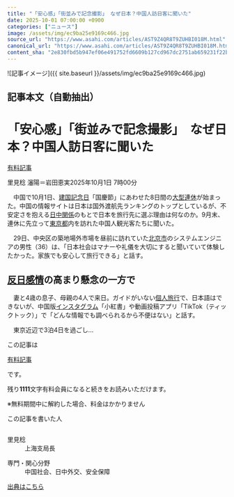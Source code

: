 ```yaml
---
title: "「安心感」「街並みで記念撮影」 なぜ日本？中国人訪日客に聞いた"
date: 2025-10-01 07:00:00 +0900
categories: ["ニュース"]
image: /assets/img/ec9ba25e9169c466.jpg
source_url: "https://www.asahi.com/articles/AST9Z4QR8T9ZUHBI018M.html"
canonical_url: "https://www.asahi.com/articles/AST9Z4QR8T9ZUHBI018M.html"
content_sha: "2e830fbd5b947ef06e491752fd6609b127cd967dc2751ab659231f22be55b9e5"
---
```


![記事イメージ]({{ site.baseurl }}/assets/img/ec9ba25e9169c466.jpg)

## 記事本文（自動抽出）
<div><main role="main" id="main"><p></p><div class="y_Qv3"><h1>「安心感」「街並みで記念撮影」　なぜ日本？中国人訪日客に聞いた</h1><div class="mhPng"><p><span class="fNPYU Q_Shz"><a href="//www.asahi.com/news/gold.html?iref=com_gold">有料記事</a></span></p><span class="H8KYB">里見稔 瀋陽＝岩田恵実</span><span class="UDj4P"><time datetime="2025-09-30T22:00:00.000Z">2025年10月1日 7時00分</time></span></div></div><p id="gsm_above_SnsUtilityArea"></p><p x-component-name="CommentHeadline" x-component-data='{"commentCount":0,"commentators":[],"mode":"pc"}'></p><div class="nfyQp"><p>　中国で10月1日、<a href="//www.asahi.com/topics/word/%E5%BB%BA%E5%9B%BD%E8%A8%98%E5%BF%B5%E6%97%A5.html" title="建国記念日 のトピックスを開く" class="eWgMZ">建国記念日</a>「国慶節」にあわせた8日間の<a href="//www.asahi.com/topics/word/%E3%82%B4%E3%83%BC%E3%83%AB%E3%83%87%E3%83%B3%E3%82%A6%E3%82%A4%E3%83%BC%E3%82%AF.html" title="大型連休 のトピックスを開く" class="eWgMZ">大型連休</a>が始まった。中国の情報サイトは日本は国外渡航先ランキングのトップとしているが、不安定さを抱える<a href="http://www.asahi.com/special/t_right/" title="日中関係 のトピックスを開く" class="eWgMZ">日中関係</a>のもとで日本を旅行先に選ぶ理由は何なのか。9月末、連休に先立って<a href="http://www.asahi.com/area/tokyo/" title="東京都 のトピックスを開く" class="eWgMZ">東京都</a>内を訪れた中国人観光客たちに聞いた。</p><p>　29日、中央区の築地場外市場を昼前に訪れていた<a href="//www.asahi.com/topics/word/%E5%8C%97%E4%BA%AC%E5%B8%82.html" title="北京市 のトピックスを開く" class="eWgMZ">北京市</a>のシステムエンジニアの男性（36）は、「日本社会はマナーや礼儀を大切にすると聞いていて体験したかった。家族でも安心して旅行できる」と話す。</p><h2 class="smgSC"><a href="//www.asahi.com/topics/word/%E5%8F%8D%E6%97%A5%E6%84%9F%E6%83%85.html" title="反日感情 のトピックスを開く" class="eWgMZ">反日感情</a>の高まり懸念の一方で</h2><p>　妻と4歳の息子、母親の4人で来日。ガイドがいない<a href="//www.asahi.com/topics/word/%E5%80%8B%E4%BA%BA%E6%97%85%E8%A1%8C.html" title="個人旅行 のトピックスを開く" class="eWgMZ">個人旅行</a>で、日本語はできないが、中国版<a href="//www.asahi.com/topics/word/%E3%82%A4%E3%83%B3%E3%82%B9%E3%82%BF%E3%82%B0%E3%83%A9%E3%83%A0.html" title="インスタグラム のトピックスを開く" class="eWgMZ">インスタグラム</a>「小紅書」や動画投稿アプリ「TikTok（ティックトック）」で「どんな情報でも調べられるから不便はない」と話す。</p><p class="Lujdo">　東京近辺で3泊4日を過ごし…</p></div><p></p><div class="NbZMW"><div class="PxAm1"><p>この記事は</p><img src="//www.asahicom.jp/images/icon_key_gold.png" alt><a href="//www.asahi.com/news/gold.html?iref=com_1kiji_g_0">有料記事</a><p>です。</p><span class="Zgt88">残り<b>1111</b>文字</span><span class="hideFromApp">有料会員になると続きをお読みいただけます。</span></div><p class="eQShK">※無料期間中に解約した場合、料金はかかりません</p></div><div x-component-name="WriterProfile" x-component-data='{"writerProfile":{"writerProfileList":[{"name":"里見稔","code":"d77452328cd497ea2e6f26dccefe800a9deef74ff0811db5a12662fe1e4698e6","department":"上海支局長","role":"","specialtyAndInterest":"中国社会、日中外交、安全保障","isFollowed":false,"introduction":"2017年10月入社。愛知、長野、新潟、東京政治部を経て、25年9月から現職です。東京では外交・安全保障を中心に取材しました。上海では、等身大の中国社会を見つめ、「現在地」をわかりやすく伝えていきます。","iconImageUrl":"https://profile-image.kraken.asahi.com/d77452328cd497ea2e6f26dccefe800a9deef74ff0811db5a12662fe1e4698e6","canSendFanLetter":false}],"isWriterFollowAvailableMember":false},"isFreeArea":true}'><div id="writerProfile" class="yT62y"><p class="FPrYd">この記事を書いた人</p><div class="jdPPS"><div class="zRkIz"><a href="/reporter-bio/d77452328cd497ea2e6f26dccefe800a9deef74ff0811db5a12662fe1e4698e6?iref=article_reporter_profile" class="CES5K"></a><div class="iKuvI"><figure class="BKNFc"><img src="https://profile-image.kraken.asahi.com/d77452328cd497ea2e6f26dccefe800a9deef74ff0811db5a12662fe1e4698e6" alt></figure><dl class="WptL0"><dt>里見稔</dt><dd>上海支局長</dd></dl></div><dl class="PXedm"><dt>専門・関心分野</dt><dd>中国社会、日中外交、安全保障</dd></dl></div></div></div></div><p x-component-name="ArticleCommentList" x-component-data='{"commentCount":0,"commentList":[],"shareUrlBase":"https://www.asahi.com/articles/AST9Z4QR8T9ZUHBI018M.html","articleId":"AST9Z4QR8T9ZUHBI018M","commentIdParam":"","equalCommentIdIndex":-1,"isAuthorized":false,"isFreePlan":false,"isPaidMember":false,"isPresent":false,"isHazard":false,"freeUrlBase":"//www.asahi.com","digitalUrlBase":"//digital.asahi.com"}'></p></main></div>

[出典はこちら](https://www.asahi.com/articles/AST9Z4QR8T9ZUHBI018M.html)
